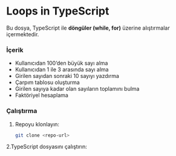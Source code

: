 # Loops in TypeScript

Bu dosya, TypeScript ile **döngüler (while, for)** üzerine alıştırmalar içermektedir.  

### İçerik
- Kullanıcıdan 100’den büyük sayı alma  
- Kullanıcıdan 1 ile 3 arasında sayı alma  
- Girilen sayıdan sonraki 10 sayıyı yazdırma  
- Çarpım tablosu oluşturma  
- Girilen sayıya kadar olan sayıların toplamını bulma  
- Faktöriyel hesaplama  

### Çalıştırma
1. Repoyu klonlayın:
   ```bash
   git clone <repo-url>
   
2.TypeScript dosyasını çalıştırın:
<ts-node >
